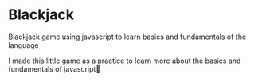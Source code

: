 # Blackjack
Blackjack game using javascript to learn basics and fundamentals of the language

I made this little game as a practice to learn more about the basics and fundamentals of javascript🙂
